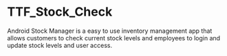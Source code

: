 # TTF_Stock_Check
Android Stock Manager is a easy to use inventory management app that allows customers to check current stock levels and employees to login and update stock 
levels and user access.

